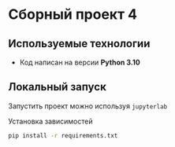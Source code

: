 # Сборный проект 4

## Используемые технологии
* Код написан на версии **Python 3.10**

## Локальный запуск

Запустить проект можно используя `jupyterlab`

Установка зависимостей
```bash
pip install -r requirements.txt
```